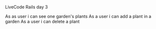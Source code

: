 LiveCode Rails day 3

As as user i can see one garden's plants
As a user i can add a plant in a garden
As a user i can delete a plant
